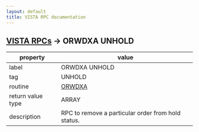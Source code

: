 ```yaml
---
layout: default
title: VISTA RPC documentation
---
```




## [VISTA RPCs](TableOfContent.md) &#8594; ORWDXA UNHOLD 

 property | value 
--- | --- 
 label | ORWDXA UNHOLD
 tag | UNHOLD
 routine | [ORWDXA](http://code.osehra.org/dox/Routine_ORWDXA_source.html)
 return value type | ARRAY
 description | RPC to remove a particular order from hold status.